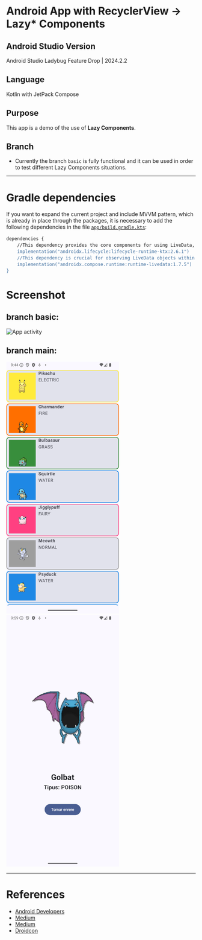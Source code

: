 # Android App with RecyclerView -> Lazy* Components
## Android Studio Version
Android Studio Ladybug Feature Drop | 2024.2.2

## Language
Kotlin with JetPack Compose

## Purpose
This app is a demo of the use of **Lazy Components**.

## Branch
- Currently the branch `basic` is fully functional and it can be used in order to test different Lazy Components situations.

---

# Gradle dependencies
If you want to expand the current project and include MVVM pattern, which is already in place through the packages, it is necessary to add the following dependencies in the file [`app/build.gradle.kts`](app/build.gradle.kts):

``` bash
dependencies {
    //This dependency provides the core components for using LiveData, ViewModel, and other lifecycle-aware components in your Android app. It's essential for implementing the MVVM architecture.
    implementation("androidx.lifecycle:lifecycle-runtime-ktx:2.6.1")
    //This dependency is crucial for observing LiveData objects within your Compose UI. It provides the observeAsState() function, which allows you to convert LiveData values into Compose state, enabling your UI to automatically update when the LiveData changes. Explanation:
    implementation("androidx.compose.runtime:runtime-livedata:1.7.5")
}
```

# Screenshot
## branch basic:
<img src="https://github.com/user-attachments/assets/9b25399c-658b-4df3-990c-93ba6da23c6d" alt="App activity" width="300"/>

## branch main:
<img src="app/src/main/res/drawable/screenshot_click.png" alt="App activity" width="300"/>

<img src="app/src/main/res/drawable/screenshot_detail_golbat.png" alt="App activity" width="300"/>

---
# References
- [Android Developers](https://developer.android.com/develop/ui/compose/lists?hl=es-419)
- [Medium](https://medium.com/@vivekbansal19/optimizing-lazy-list-in-jetpack-compose-best-practices-8da06a5dd472)
- [Medium](https://medium.com/@GiftWorthSharing/make-component-below-lazy-column-row-in-jetpack-compose-dfb91596030e)
- [Droidcon](https://www.droidcon.com/2024/01/03/mastering-lazy-lists-in-jetpack-compose-with-data-classes-and-mvi/)

